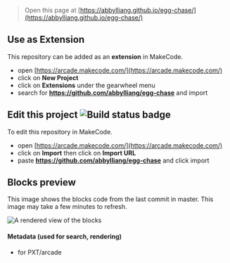  


> Open this page at [https://abbylliang.github.io/egg-chase/](https://abbylliang.github.io/egg-chase/)

## Use as Extension

This repository can be added as an **extension** in MakeCode.

* open [https://arcade.makecode.com/](https://arcade.makecode.com/)
* click on **New Project**
* click on **Extensions** under the gearwheel menu
* search for **https://github.com/abbylliang/egg-chase** and import

## Edit this project ![Build status badge](https://github.com/abbylliang/egg-chase/workflows/MakeCode/badge.svg)

To edit this repository in MakeCode.

* open [https://arcade.makecode.com/](https://arcade.makecode.com/)
* click on **Import** then click on **Import URL**
* paste **https://github.com/abbylliang/egg-chase** and click import

## Blocks preview

This image shows the blocks code from the last commit in master.
This image may take a few minutes to refresh.

![A rendered view of the blocks](https://github.com/abbylliang/egg-chase/raw/master/.github/makecode/blocks.png)

#### Metadata (used for search, rendering)

* for PXT/arcade
<script src="https://makecode.com/gh-pages-embed.js"></script><script>makeCodeRender("{{ site.makecode.home_url }}", "{{ site.github.owner_name }}/{{ site.github.repository_name }}");</script>
